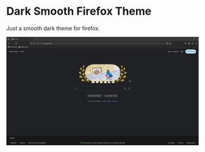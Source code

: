 # Dark Smooth Firefox Theme

Just a smooth dark theme for firefox.

![Theme screenshot](images/readme-example.png)